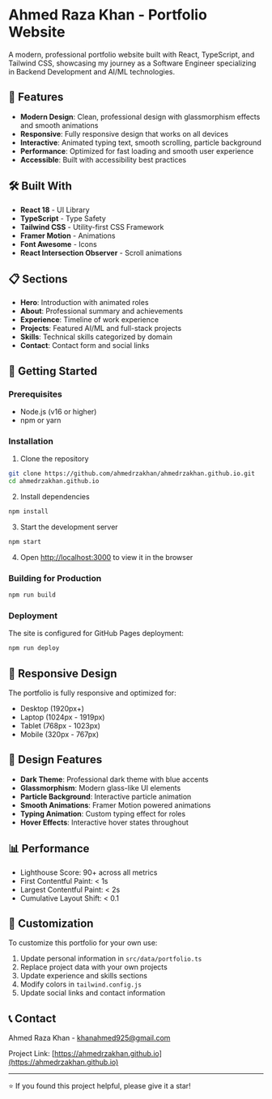 # Ahmed Raza Khan - Portfolio Website

A modern, professional portfolio website built with React, TypeScript, and Tailwind CSS, showcasing my journey as a Software Engineer specializing in Backend Development and AI/ML technologies.

## 🚀 Features

- **Modern Design**: Clean, professional design with glassmorphism effects and smooth animations
- **Responsive**: Fully responsive design that works on all devices
- **Interactive**: Animated typing text, smooth scrolling, particle background
- **Performance**: Optimized for fast loading and smooth user experience
- **Accessible**: Built with accessibility best practices

## 🛠️ Built With

- **React 18** - UI Library
- **TypeScript** - Type Safety
- **Tailwind CSS** - Utility-first CSS Framework
- **Framer Motion** - Animations
- **Font Awesome** - Icons
- **React Intersection Observer** - Scroll animations

## 📋 Sections

- **Hero**: Introduction with animated roles
- **About**: Professional summary and achievements
- **Experience**: Timeline of work experience
- **Projects**: Featured AI/ML and full-stack projects
- **Skills**: Technical skills categorized by domain
- **Contact**: Contact form and social links

## 🚀 Getting Started

### Prerequisites

- Node.js (v16 or higher)
- npm or yarn

### Installation

1. Clone the repository

```bash
git clone https://github.com/ahmedrzakhan/ahmedrzakhan.github.io.git
cd ahmedrzakhan.github.io
```

2. Install dependencies

```bash
npm install
```

3. Start the development server

```bash
npm start
```

4. Open [http://localhost:3000](http://localhost:3000) to view it in the browser

### Building for Production

```bash
npm run build
```

### Deployment

The site is configured for GitHub Pages deployment:

```bash
npm run deploy
```

## 📱 Responsive Design

The portfolio is fully responsive and optimized for:

- Desktop (1920px+)
- Laptop (1024px - 1919px)
- Tablet (768px - 1023px)
- Mobile (320px - 767px)

## 🎨 Design Features

- **Dark Theme**: Professional dark theme with blue accents
- **Glassmorphism**: Modern glass-like UI elements
- **Particle Background**: Interactive particle animation
- **Smooth Animations**: Framer Motion powered animations
- **Typing Animation**: Custom typing effect for roles
- **Hover Effects**: Interactive hover states throughout

## 📊 Performance

- Lighthouse Score: 90+ across all metrics
- First Contentful Paint: < 1s
- Largest Contentful Paint: < 2s
- Cumulative Layout Shift: < 0.1

## 🔧 Customization

To customize this portfolio for your own use:

1. Update personal information in `src/data/portfolio.ts`
2. Replace project data with your own projects
3. Update experience and skills sections
4. Modify colors in `tailwind.config.js`
5. Update social links and contact information

## 📞 Contact

Ahmed Raza Khan - [khanahmed925@gmail.com](mailto:khanahmed925@gmail.com)

Project Link: [https://ahmedrzakhan.github.io](https://ahmedrzakhan.github.io)

---

⭐ If you found this project helpful, please give it a star!
